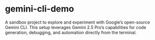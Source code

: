 # gemini-cli-demo
A sandbox project to explore and experiment with Google’s open-source Gemini CLI. This setup leverages Gemini 2.5 Pro’s capabilities for code generation, debugging, and automation directly from the terminal.
